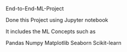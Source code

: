 End-to-End-ML-Project

Done this Project using Jupyter notebook

It includes the ML Concepts such as

Pandas
Numpy
Matplotlib
Seaborn
Scikit-learn
